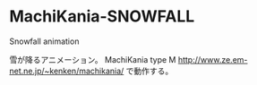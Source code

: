# MachiKania-SNOWFALL
Snowfall animation

雪が降るアニメーション。
MachiKania type M <http://www.ze.em-net.ne.jp/~kenken/machikania/> で動作する。
